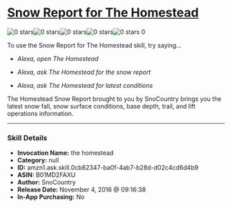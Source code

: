 # [Snow Report for The Homestead](http://alexa.amazon.com/#skills/amzn1.ask.skill.0cb82347-ba0f-4ab7-b28d-d02c4cd6d4b9)
![0 stars](../../images/ic_star_border_black_18dp_1x.png)![0 stars](../../images/ic_star_border_black_18dp_1x.png)![0 stars](../../images/ic_star_border_black_18dp_1x.png)![0 stars](../../images/ic_star_border_black_18dp_1x.png)![0 stars](../../images/ic_star_border_black_18dp_1x.png) 0

To use the Snow Report for The Homestead skill, try saying...

* *Alexa, open The Homestead*

* *Alexa, ask The Homestead for the snow report*

* *Alexa, ask The Homestead for latest conditions*

The Homestead Snow Report brought to you by SnoCountry brings you the latest snow fall, snow surface conditions,  base depth, trail, and lift operations information.

***

### Skill Details

* **Invocation Name:** the homestead
* **Category:** null
* **ID:** amzn1.ask.skill.0cb82347-ba0f-4ab7-b28d-d02c4cd6d4b9
* **ASIN:** B01MD2FAXU
* **Author:** SnoCountry
* **Release Date:** November 4, 2016 @ 09:16:38
* **In-App Purchasing:** No
